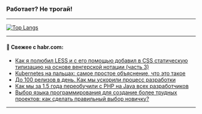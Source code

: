 ### Работает? Не трогай!

---
<!--
#### 🛠️ Technical stack:

![Java](https://img.shields.io/badge/Java-informational?logo=Oracle&style=flat&logoColor=white&color=FF4500)
![Kotlin](https://img.shields.io/badge/Kotlin-informational?logo=Kotlin&style=flat&logoColor=white&color=774D97)
![TS](https://img.shields.io/badge/TypeScript-informational?logo=typeScript&style=flat&logoColor=black&color=017acc)
![Python](https://img.shields.io/badge/Python-informational?logo=Python&style=flat&logoColor=black&color=ffdd54) <br>
![Spring](https://img.shields.io/badge/Spring-informational?logo=Spring&style=flat&logoColor=white&color=6DB33F) 
![SpringBoot](https://img.shields.io/badge/SpringBoot-informational?logo=SpringBoot&style=flat&logoColor=white&color=6DB33F)
![Nest](https://img.shields.io/badge/NestJS-informational?logo=NestJS&style=flat&logoColor=white&color=E0234E) 
![NodeJS](https://img.shields.io/badge/NodeJS-informational?logo=node.js&style=flat&logoColor=white&color=70A760)<br>
![PostgreSQL](https://img.shields.io/badge/PostgreSQL-informational?logo=PostgreSQL&style=flat&logoColor=white&color=DAA520)
![MongoDB](https://img.shields.io/badge/MongoDB-informational?logo=MongoDB&style=flat&logoColor=white&color=870000)
![Apache](https://img.shields.io/badge/Apache-informational?logo=apache&style=flat&logoColor=white&color=f74e28)

___ 
-->

<!--- #### 🛠️ : --->

[![Top Langs](https://github-readme-stats-82jvfl3w3-advtsettinggmailcoms-projects.vercel.app/api/top-langs/?username=zloylis&langs_count=10&hide_title=true&title_color=e6edf3&size_weight=0.5&count_weight=0.5&layout=compact&hide_progress=true&hide_border=true&theme=dracula&hide=css,makefile,cmake)](https://github.com/zloylis)

<!---


####  :octocat:&nbsp;&nbsp; Статистика:

![GitHub stats](https://github-readme-stats-u2qms2cxw-advtsettinggmailcoms-projects.vercel.app/api?username=zloylis&show_icons=true&hide_border=true&theme=dracula&title_color=e6edf3&include_all_commits=true&count_private=true&hide_rank=false&hide_title=true&rank_icon=github)
-->
---

#### 💬 Свежее с habr.com:

<!-- BLOG-POST-LIST:START -->
- [Как я полюбил LESS и с его помощью добавил в CSS статическую типизацию на основе венгерской нотации &lpar;часть 3&rpar;](https://habr.com/ru/companies/timeweb/articles/951476/?utm_source=habrahabr&utm_medium=rss&utm_campaign=951476)
- [Kubernetes на пальцах: самое простое объяснение, что это такое](https://habr.com/ru/companies/selectel/articles/956266/?utm_source=habrahabr&utm_medium=rss&utm_campaign=956266)
- [До 100 релизов в день. Как мы ускорили процесс разработки](https://habr.com/ru/companies/yoomoney/articles/955930/?utm_source=habrahabr&utm_medium=rss&utm_campaign=955930)
- [Как мы за 1.5 года переобучили с PHP на Java всех разработчиков](https://habr.com/ru/companies/compo/articles/956106/?utm_source=habrahabr&utm_medium=rss&utm_campaign=956106)
- [Выбор языка программирования для создание более трудных проектов: как сделать правильный выбор новичку?](https://habr.com/ru/articles/956302/?utm_source=habrahabr&utm_medium=rss&utm_campaign=956302)
<!-- BLOG-POST-LIST:END -->

---
